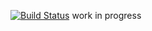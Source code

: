 [![Build Status](https://travis-ci.com/dadav/autoyast.svg?branch=master)](https://travis-ci.com/dadav/autoyast)
work in progress
